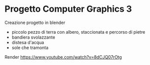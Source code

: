 # Progetto Computer Graphics 3

Creazione progetto in blender

- piccolo pezzo di terra con albero, staccionata e percorso di pietre
- bandiera svolazzante
- distesa d'acqua
- sole che tramonta

Render https://www.youtube.com/watch?v=8dCJQ07rOtg
